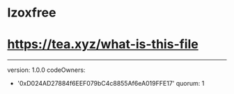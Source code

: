 # Izoxfree
# https://tea.xyz/what-is-this-file
---
version: 1.0.0
codeOwners:
  - '0xD024AD27884f6EEF079bC4c8855Af6eA019FFE17'
quorum: 1
